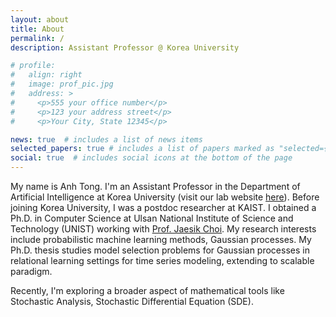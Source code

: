 ```yaml
---
layout: about
title: About
permalink: /
description: Assistant Professor @ Korea University

# profile:
#   align: right
#   image: prof_pic.jpg
#   address: >
#     <p>555 your office number</p>
#     <p>123 your address street</p>
#     <p>Your City, State 12345</p>

news: true  # includes a list of news items
selected_papers: true # includes a list of papers marked as "selected={true}"
social: true  # includes social icons at the bottom of the page
---
```


My name is Anh Tong. I'm an Assistant Professor in the Department of Artificial Intelligence at Korea University (visit our lab website [here](https://sdml-ku.github.io/)). Before joining Korea University, I was a postdoc researcher at KAIST. I obtained a Ph.D. in Computer Science at Ulsan National Institute of Science and Technology (UNIST) working with [Prof. Jaesik Choi](http://sailab.kaist.ac.kr/members/jaesik/). My research interests include probabilistic machine learning methods, Gaussian processes. My Ph.D. thesis studies model selection problems for Gaussian processes in relational learning settings for time series modeling, extending to scalable paradigm. 

Recently, I'm exploring a broader aspect of mathematical tools like Stochastic Analysis, Stochastic Differential Equation (SDE). 
